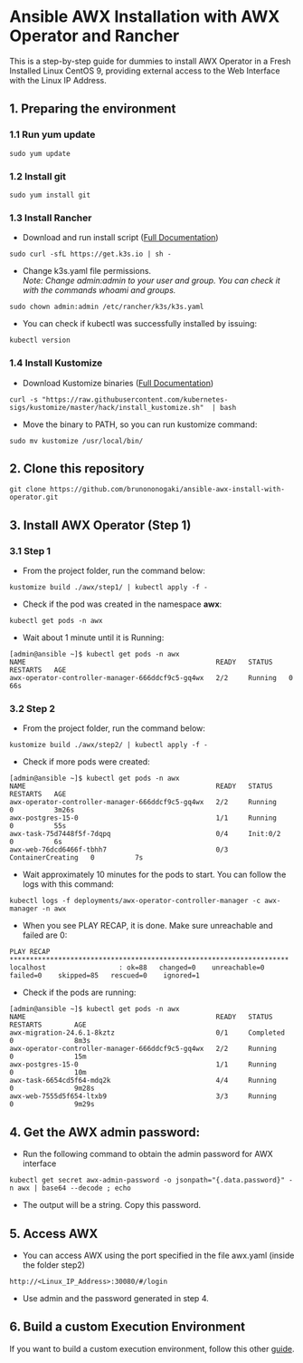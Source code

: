 # Ansible AWX Installation with AWX Operator and Rancher
This is a step-by-step guide for dummies to install AWX Operator in a Fresh Installed Linux CentOS 9, providing external access to the Web Interface with the Linux IP Address.


## 1. Preparing the environment

### 1.1 Run yum update
```
sudo yum update
````

### 1.2 Install git
```
sudo yum install git
```

### 1.3 Install Rancher
+ Download and run install script ([Full Documentation](https://docs.k3s.io/quick-start))
```
sudo curl -sfL https://get.k3s.io | sh -
```

+ Change k3s.yaml file permissions. <br>
*Note: Change admin:admin to your user and group. You can check it with the commands whoami and groups.*

```
sudo chown admin:admin /etc/rancher/k3s/k3s.yaml
```

+ You can check if kubectl was successfully installed by issuing:
```
kubectl version
```

### 1.4 Install Kustomize
+ Download Kustomize binaries ([Full Documentation](https://kubectl.docs.kubernetes.io/installation/kustomize/binaries/))
```
curl -s "https://raw.githubusercontent.com/kubernetes-sigs/kustomize/master/hack/install_kustomize.sh"  | bash
```

+ Move the binary to PATH, so you can run kustomize command:
```
sudo mv kustomize /usr/local/bin/
```


## 2. Clone this repository
```
git clone https://github.com/brunononogaki/ansible-awx-install-with-operator.git
````

## 3. Install AWX Operator (Step 1)

### 3.1 Step 1
+ From the project folder, run the command below:
```
kustomize build ./awx/step1/ | kubectl apply -f -
```

+ Check if the pod was created in the namespace **awx**:
```
kubectl get pods -n awx
```

+ Wait about 1 minute until it is Running:
```
[admin@ansible ~]$ kubectl get pods -n awx
NAME                                               READY   STATUS    RESTARTS   AGE
awx-operator-controller-manager-666ddcf9c5-gq4wx   2/2     Running   0          66s
````

### 3.2 Step 2
+ From the project folder, run the command below:
```
kustomize build ./awx/step2/ | kubectl apply -f -
```

+ Check if more pods were created:
```
[admin@ansible ~]$ kubectl get pods -n awx
NAME                                               READY   STATUS              RESTARTS   AGE
awx-operator-controller-manager-666ddcf9c5-gq4wx   2/2     Running             0          3m26s
awx-postgres-15-0                                  1/1     Running             0          55s
awx-task-75d7448f5f-7dqpq                          0/4     Init:0/2            0          6s
awx-web-76dcd6466f-tbhh7                           0/3     ContainerCreating   0          7s 
````

+ Wait approximately 10 minutes for the pods to start. You can follow the logs with this command:
```
kubectl logs -f deployments/awx-operator-controller-manager -c awx-manager -n awx
```

+ When you see PLAY RECAP, it is done. Make sure unreachable and failed are 0:
```
PLAY RECAP *********************************************************************
localhost                  : ok=88   changed=0    unreachable=0    failed=0    skipped=85   rescued=0    ignored=1   
```

+ Check if the pods are running:
```
[admin@ansible ~]$ kubectl get pods -n awx
NAME                                               READY   STATUS      RESTARTS        AGE
awx-migration-24.6.1-8kztz                         0/1     Completed   0               8m3s
awx-operator-controller-manager-666ddcf9c5-gq4wx   2/2     Running     0               15m
awx-postgres-15-0                                  1/1     Running     0               10m
awx-task-6654cd5f64-mdq2k                          4/4     Running     0               9m28s
awx-web-7555d5f654-ltxb9                           3/3     Running     0               9m29s
```

## 4. Get the AWX admin password:
+ Run the following command to obtain the admin password for AWX interface
```
kubectl get secret awx-admin-password -o jsonpath="{.data.password}" -n awx | base64 --decode ; echo
```

+ The output will be a string. Copy this password.


## 5. Access AWX
+ You can access AWX using the port specified in the file awx.yaml (inside the folder step2)
```
http://<Linux_IP_Address>:30080/#/login
```
+ Use admin and the password generated in step 4.

## 6. Build a custom Execution Environment
If you want to build a custom execution environment, follow this other [guide](https://github.com/brunononogaki/ansible-awx-install-with-operator).